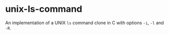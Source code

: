 # unix-ls-command
An implementation of a UNIX `ls` command clone in C with options `-i`, `-l` and `-R`.
